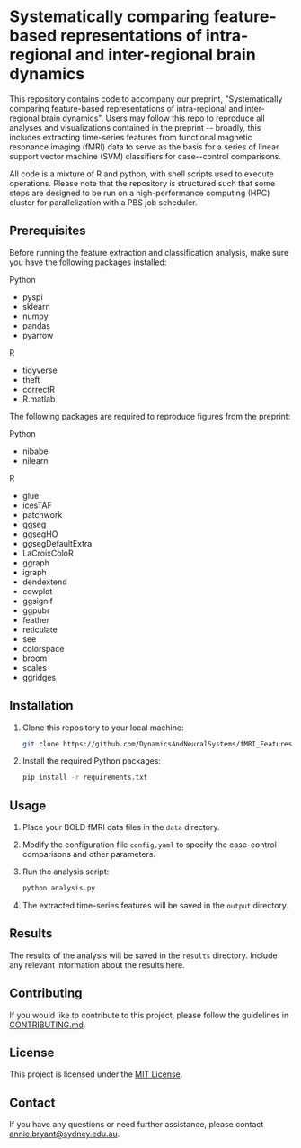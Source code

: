 # Systematically comparing feature-based representations of intra-regional and inter-regional brain dynamics

This repository contains code to accompany our preprint, "Systematically comparing feature-based representations of intra-regional and inter-regional brain dynamics".
Users may follow this repo to reproduce all analyses and visualizations contained in the preprint -- broadly, this includes extracting time-series features from functional magnetic resonance imaging (fMRI) data to serve as the basis for a series of linear support vector machine (SVM) classifiers for case--control comparisons.

All code is a mixture of R and python, with shell scripts used to execute operations.
Please note that the repository is structured such that some steps are designed to be run on a high-performance computing (HPC) cluster for parallelization with a PBS job scheduler.

## Prerequisites

Before running the feature extraction and classification analysis, make sure you have the following packages installed:

Python
- pyspi
- sklearn
- numpy
- pandas
- pyarrow

R
- tidyverse
- theft
- correctR
- R.matlab

The following packages are required to reproduce figures from the preprint:

Python
- nibabel
- nilearn

R
- glue
- icesTAF
- patchwork
- ggseg
- ggsegHO
- ggsegDefaultExtra
- LaCroixColoR
- ggraph
- igraph
- dendextend
- cowplot
- ggsignif
- ggpubr
- feather
- reticulate
- see
- colorspace
- broom
- scales
- ggridges


## Installation

1. Clone this repository to your local machine:

    ```bash
    git clone https://github.com/DynamicsAndNeuralSystems/fMRI_FeaturesDisorders.git
    ```

2. Install the required Python packages:

    ```bash
    pip install -r requirements.txt
    ```

## Usage

1. Place your BOLD fMRI data files in the `data` directory.

2. Modify the configuration file `config.yaml` to specify the case-control comparisons and other parameters.

3. Run the analysis script:

    ```bash
    python analysis.py
    ```

4. The extracted time-series features will be saved in the `output` directory.

## Results

The results of the analysis will be saved in the `results` directory. Include any relevant information about the results here.

## Contributing

If you would like to contribute to this project, please follow the guidelines in [CONTRIBUTING.md](CONTRIBUTING.md).

## License

This project is licensed under the [MIT License](LICENSE).

## Contact

If you have any questions or need further assistance, please contact [annie.bryant@sydney.edu.au](mailto:annie.bryant@sydney.edu.aum).
